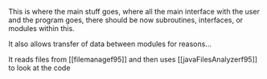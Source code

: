 This is where the main stuff goes, where all the main interface with the user and the program goes, there should be now subroutines, interfaces, or modules within this.

It also allows transfer of data between modules for reasons...

It reads files from [[filemanagef95]] and then uses [[javaFilesAnalyzerf95]] to look at the code

